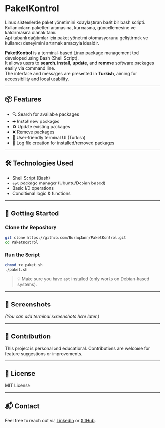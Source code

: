 # PaketKontrol

Linux sistemlerde paket yönetimini kolaylaştıran basit bir bash scripti.  
Kullanıcıların paketleri aramasına, kurmasına, güncellemesine ve kaldırmasına olanak tanır.  
Apt tabanlı dağıtımlar için paket yönetimi otomasyonunu geliştirmek ve kullanıcı deneyimini artırmak amacıyla idealdir.

**PaketKontrol** is a terminal-based Linux package management tool developed using Bash (Shell Script).  
It allows users to **search**, **install**, **update**, and **remove** software packages easily via command line.  
The interface and messages are presented in **Turkish**, aiming for accessibility and local usability.

---

## 📦 Features

- 🔍 Search for available packages  
- ➕ Install new packages  
- ♻️ Update existing packages  
- ❌ Remove packages  
- 📜 User-friendly terminal UI (Turkish)  
- 📁 Log file creation for installed/removed packages  

---

## 🛠️ Technologies Used

- Shell Script (Bash)  
- `apt` package manager (Ubuntu/Debian based)  
- Basic I/O operations  
- Conditional logic & functions  

---

## 🚀 Getting Started

### Clone the Repository
```bash
git clone https://github.com/BuraqJann/PaketKontrol.git
cd PaketKontrol
```

### Run the Script
```bash
chmod +x paket.sh
./paket.sh
```

> 💡 Make sure you have `apt` installed (only works on Debian-based systems).

---

## 📸 Screenshots

*(You can add terminal screenshots here later.)*

---

## 🤝 Contribution

This project is personal and educational. Contributions are welcome for feature suggestions or improvements.

---

## 📄 License

MIT License

---

## 📬 Contact

Feel free to reach out via [LinkedIn](https://www.linkedin.com/in/burak-can-880569248/) or [GitHub](https://github.com/BuraqJann).
